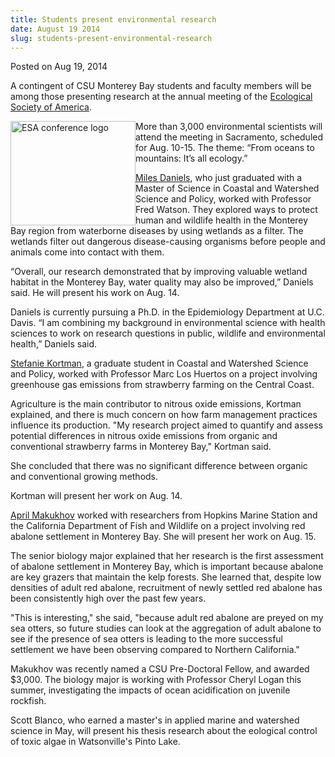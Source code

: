 ```yaml
---
title: Students present environmental research
date: August 19 2014
slug: students-present-environmental-research
---
```


 



<span class="date">Posted on Aug 19, 2014    </span>
<p>A contingent of CSU Monterey Bay students and faculty members
will be among those presenting research at the annual meeting of
the <a href="https://www.esa.org/esa/" rel="nofollow">Ecological
Society of America</a>.</p>
<p><img alt="ESA conference logo" src="https://news.csumb.edu/sites/default/files/65/attachments/news/images/logo.gif" style="width:200px; height:167px; float:left">More than 3,000
environmental scientists will attend the meeting in Sacramento,
scheduled for Aug. 10-15. The theme: &#x201C;From oceans to mountains:
It&#x2019;s all ecology.&#x201D;</img></p>
<p><a href="https://eco.confex.com/eco/2014/webprogram/Paper47767.html" rel="nofollow">Miles Daniels</a>, who just graduated with a Master of
Science in Coastal and Watershed Science and Policy, worked with
Professor Fred Watson. They explored ways to protect human and
wildlife health in the Monterey Bay region from waterborne diseases
by using wetlands as a filter. The wetlands filter out dangerous
disease-causing organisms before people and animals come into
contact with them.</p>
<p>&#x201C;Overall, our research demonstrated that by improving valuable
wetland habitat in the Monterey Bay, water quality may also be
improved,&#x201D; Daniels said. He will present his work on Aug. 14.</p>
<p>Daniels is currently pursuing a Ph.D. in the Epidemiology
Department at U.C. Davis. &#x201C;I am combining my background in
environmental science with health sciences to work on research
questions in public, wildlife and environmental health,&#x201D; Daniels
said.</p>
<p><a href="https://eco.confex.com/eco/2014/webprogram/Paper49930.html" rel="nofollow">Stefanie Kortman</a>, a graduate student in Coastal and
Watershed Science and Policy, worked with Professor Marc Los
Huertos on a project involving greenhouse gas emissions from
strawberry farming on the Central Coast.</p>
<p>Agriculture is the main contributor to nitrous oxide emissions,
Kortman explained, and there is much concern on how farm management
practices influence its production. &quot;My research project aimed to
quantify and assess potential differences in nitrous oxide
emissions from organic and conventional strawberry farms in
Monterey Bay,&quot; Kortman said.</p>
<p>She concluded that there was no significant difference between
organic and conventional growing methods.</p>
<p>Kortman will present her work on Aug. 14.</p>
<p><a href="https://eco.confex.com/eco/2014/webprogram/Paper50362.html" rel="nofollow">April Makukhov</a> worked with researchers from Hopkins
Marine Station and the California Department of Fish and Wildlife
on a project involving red abalone settlement in Monterey Bay. She
will present her work on Aug. 15.</p>
<p>The senior biology major explained that her research is the
first assessment of abalone settlement in Monterey Bay, which is
important because abalone are key grazers that maintain the kelp
forests. She learned that, despite low densities of adult red
abalone, recruitment of newly settled red abalone has been
consistently high over the past few years.</p>
<p>&quot;This is interesting,&quot; she said, &quot;because adult red abalone are
preyed on my sea otters, so future studies can look at the
aggregation of adult abalone to see if the presence of sea otters
is leading to the more successful settlement we have been observing
compared to Northern California.&quot;</p>
<p>Makukhov was recently named a CSU Pre-Doctoral Fellow, and
awarded $3,000. The biology major is working with Professor Cheryl
Logan this summer, investigating the impacts of ocean acidification
on juvenile rockfish.</p>
<p>Scott Blanco, who earned a master&apos;s in applied marine and
watershed science in May, will present his thesis research about
the eological control of toxic algae in Watsonville&apos;s Pinto
Lake.</p>





```
